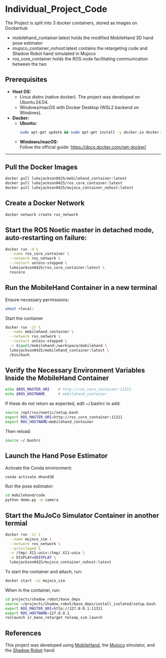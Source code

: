 # Individual_Project_Code

The Project is split into 3 docker containers, stored as images on Dockerhub
- mobilehand_container:latest holds the modified MobileHand 3D hand pose estimator
- mujoco_container_nohost:latest contains the retargeting code and Shadow Robot hand simulated in Mujoco
- ros_core_container holds the ROS node facilitating communication between the two

## Prerequisites
- **Host OS:**
  - Linux distro (native docker). The project was developed on Ubuntu 24.04.  
  - Windows/macOS with Docker Desktop (WSL2 backend on Windows).  
- **Docker:**  
  - **Ubuntu:**  
    ```bash
    sudo apt-get update && sudo apt-get install -y docker.io docker-compose
    ```  
  - **Windows/macOS:**  
    Follow the official guide: https://docs.docker.com/get-docker/
---

## Pull the Docker Images

```bash
docker pull lukejackson0425/mobilehand_container:latest
docker pull lukejackson0425/ros_core_container:latest
docker pull lukejackson0425/mujoco_container_nohost:latest
```
## Create a Docker Network

```bash
docker network create ros_network
```

## Start the ROS Noetic master in detached mode, auto‑restarting on failure:

```bash
docker run -d \
  --name ros_core_container \
  --network ros_network \
  --restart unless-stopped \
  lukejackson0425/ros_core_container:latest \
  roscore
```

## Run the MobileHand Container in a new terminal
Ensure necessary permissions:
```bash
xhost +local:
```
Start the container
```bash
docker run -it \
  --name mobilehand_container \
  --network ros_network \
  --restart unless-stopped \
  -v $(pwd)/mobilehand:/workspace/mobilehand \
  lukejackson0425/mobilehand_container:latest \
  /bin/bash
```

## Verify the Necessary Environment Variables Inside the MobileHand Container
```bash
echo $ROS_MASTER_URI    # http://ros_core_container:11311
echo $ROS_HOSTNAME      # mobilehand_container
```

If these do not return as expected, edit ~/.bashrc to add:
```bash
source /opt/ros/noetic/setup.bash
export ROS_MASTER_URI=http://ros_core_container:11311
export ROS_HOSTNAME=mobilehand_container
```

Then reload:
```bash
source ~/.bashrc
```

## Launch the Hand Pose Estimator
Activate the Conda environment:
```bash
conda activate mhand38
```

Run the pose estimator:
```bash
cd mobilehand/code
python demo.py -m camera
```

## Start the MuJoCo Simulator Container in another termial

```bash
docker run -it \
  --name mujoco_sim \
  --network ros_network \
  --privileged \
  -v /tmp/.X11-unix:/tmp/.X11-unix \
  -e DISPLAY=$DISPLAY \
  lukejackson0425/mujoco_container_nohost:latest
```

To start the container and attach, run:
```bash
docker start -ai mujoco_sim
```

When in the container, run:
```bash
cd projects/shadow_robot/base_deps
source ~/projects/shadow_robot/base_deps/install_isolated/setup.bash
export ROS_MASTER_URI=http://127.0.0.1:11311
export ROS_HOSTNAME=127.0.0.1
roslaunch sr_mano_retarget teleop_sim.launch
```


## References

This project was developed using [MobileHand][mobilehand], the [Mujoco] simulator, and the [Shadow Robot] hand:


[mobilehand]: https://github.com/gmntu/mobilehand
[MuJoCo]: https://mujoco.org/
[Shadow Robot]: https://shadowrobot.com/ 


  
